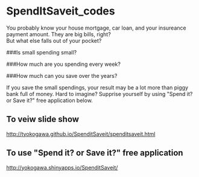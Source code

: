 # SpendItSaveit_codes

You probably know your house mortgage, car loan, and your insureance payment amount.
They are big bills, right?   
But what else falls out of your pocket?

###Is small spending small?

###How much are you spending every week?

###How much can you save over the years?

If you save the small spendings, your result may be a lot more than piggy bank full of money.
Hard to imagine? Supprise yourself by using "Spend it? or Save it?" free application below. 

## To veiw slide show
http://tyokogawa.github.io/SpenditSaveit/spenditsaveit.html

## To use "Spend it? or Save it?" free application
http://yokogawa.shinyapps.io/SpenditSaveit/


